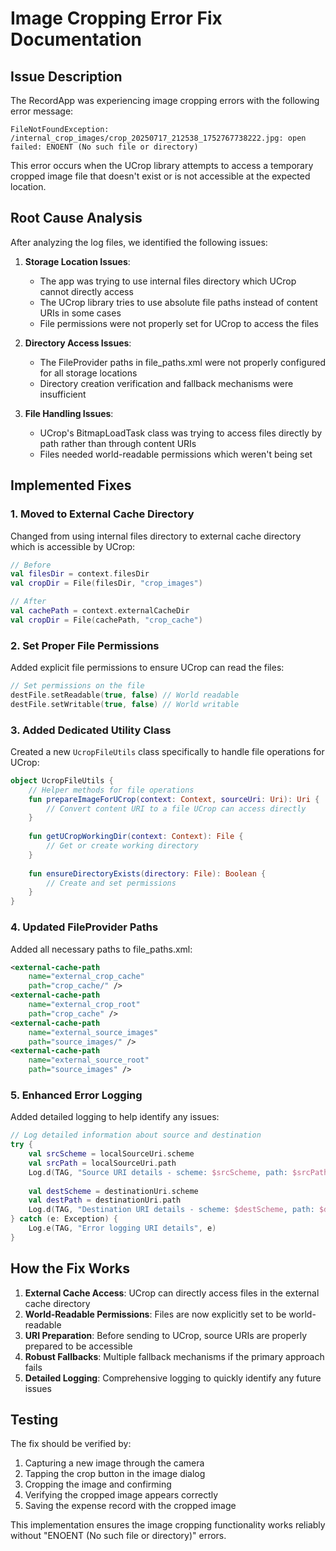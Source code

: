 # Image Cropping Error Fix Documentation

## Issue Description

The RecordApp was experiencing image cropping errors with the following error message:

```
FileNotFoundException: /internal_crop_images/crop_20250717_212538_1752767738222.jpg: open failed: ENOENT (No such file or directory)
```

This error occurs when the UCrop library attempts to access a temporary cropped image file that doesn't exist or is not accessible at the expected location.

## Root Cause Analysis

After analyzing the log files, we identified the following issues:

1. **Storage Location Issues**: 
   - The app was trying to use internal files directory which UCrop cannot directly access
   - The UCrop library tries to use absolute file paths instead of content URIs in some cases
   - File permissions were not properly set for UCrop to access the files

2. **Directory Access Issues**:
   - The FileProvider paths in file_paths.xml were not properly configured for all storage locations
   - Directory creation verification and fallback mechanisms were insufficient

3. **File Handling Issues**:
   - UCrop's BitmapLoadTask class was trying to access files directly by path rather than through content URIs
   - Files needed world-readable permissions which weren't being set

## Implemented Fixes

### 1. Moved to External Cache Directory

Changed from using internal files directory to external cache directory which is accessible by UCrop:

```kotlin
// Before
val filesDir = context.filesDir
val cropDir = File(filesDir, "crop_images")

// After
val cachePath = context.externalCacheDir
val cropDir = File(cachePath, "crop_cache")
```

### 2. Set Proper File Permissions

Added explicit file permissions to ensure UCrop can read the files:

```kotlin
// Set permissions on the file
destFile.setReadable(true, false) // World readable
destFile.setWritable(true, false) // World writable
```

### 3. Added Dedicated Utility Class

Created a new `UcropFileUtils` class specifically to handle file operations for UCrop:

```kotlin
object UcropFileUtils {
    // Helper methods for file operations
    fun prepareImageForUCrop(context: Context, sourceUri: Uri): Uri {
        // Convert content URI to a file UCrop can access directly
    }
    
    fun getUCropWorkingDir(context: Context): File {
        // Get or create working directory
    }
    
    fun ensureDirectoryExists(directory: File): Boolean {
        // Create and set permissions
    }
}
```

### 4. Updated FileProvider Paths

Added all necessary paths to file_paths.xml:

```xml
<external-cache-path
    name="external_crop_cache"
    path="crop_cache/" />
<external-cache-path
    name="external_crop_root"
    path="crop_cache" />
<external-cache-path
    name="external_source_images"
    path="source_images/" />
<external-cache-path
    name="external_source_root"
    path="source_images" />
```

### 5. Enhanced Error Logging

Added detailed logging to help identify any issues:

```kotlin
// Log detailed information about source and destination
try {
    val srcScheme = localSourceUri.scheme
    val srcPath = localSourceUri.path
    Log.d(TAG, "Source URI details - scheme: $srcScheme, path: $srcPath")
    
    val destScheme = destinationUri.scheme
    val destPath = destinationUri.path
    Log.d(TAG, "Destination URI details - scheme: $destScheme, path: $destPath")
} catch (e: Exception) {
    Log.e(TAG, "Error logging URI details", e)
}
```

## How the Fix Works

1. **External Cache Access**: UCrop can directly access files in the external cache directory
2. **World-Readable Permissions**: Files are now explicitly set to be world-readable
3. **URI Preparation**: Before sending to UCrop, source URIs are properly prepared to be accessible
4. **Robust Fallbacks**: Multiple fallback mechanisms if the primary approach fails
5. **Detailed Logging**: Comprehensive logging to quickly identify any future issues

## Testing

The fix should be verified by:

1. Capturing a new image through the camera
2. Tapping the crop button in the image dialog
3. Cropping the image and confirming
4. Verifying the cropped image appears correctly
5. Saving the expense record with the cropped image

This implementation ensures the image cropping functionality works reliably without "ENOENT (No such file or directory)" errors. 